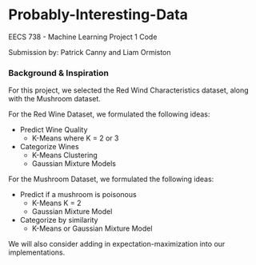 # Probably-Interesting-Data
EECS 738 - Machine Learning Project 1 Code

Submission by: Patrick Canny and Liam Ormiston

### Background & Inspiration
For this project, we selected the Red Wind Characteristics dataset, along with the Mushroom dataset. 

For the Red Wine Dataset, we formulated the following ideas:
- Predict Wine Quality 
  - K-Means where K = 2 or 3 
- Categorize Wines
  - K-Means Clustering
  - Gaussian Mixture Models

For the Mushroom Dataset, we formulated the following ideas: 
- Predict if a mushroom is poisonous
  - K-Means K = 2
  - Gaussian Mixture Model
- Categorize by similarity
  - K-Means or Gaussian Mixture Model

We will also consider adding in expectation-maximization into our implementations.
